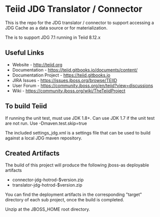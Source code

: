 Teiid JDG Translator / Connector 
=====

This is the repo for the JDG translator / connector to support accessing a JDG Cache as a data source or for materialization.

The is to support JDG 7.1 running in Teiid 8.12.x

## Useful Links
- Website - http://teiid.org
- Documentation - https://teiid.gitbooks.io/documents/content/
- Documentation Project - https://teiid.gitbooks.io
- JIRA Issues -  https://issues.jboss.org/browse/TEIID
- User Forum - https://community.jboss.org/en/teiid?view=discussions
- Wiki - https://community.jboss.org/wiki/TheTeiidProject

## To build Teiid

If running the unit test, must use JDK 1.8+.
Can use JDK 1.7 if the unit test are not run.  Use -Dmaven.test.skip=true

The included settings_jdg.xml is a settings file that can be used to build against a local JDG maven repository.


## Created Artifacts

The build of this project will produce the following jboss-as deployable artifacts

* connector-jdg-hotrod-$version.zip
* translator-jdg-hotrod-$version.zip
	
You can find the deployment artifacts in the corresponding "target" directory of each sub project, once the build is completed.

Unzip at the JBOSS_HOME root directory.

